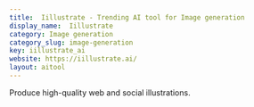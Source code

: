 ```yaml
---
title:  Iillustrate - Trending AI tool for Image generation
display_name:  Iillustrate
category: Image generation
category_slug: image-generation
key: iillustrate_ai
website: https://iillustrate.ai/
layout: aitool
---
```


Produce high-quality web and social illustrations.
